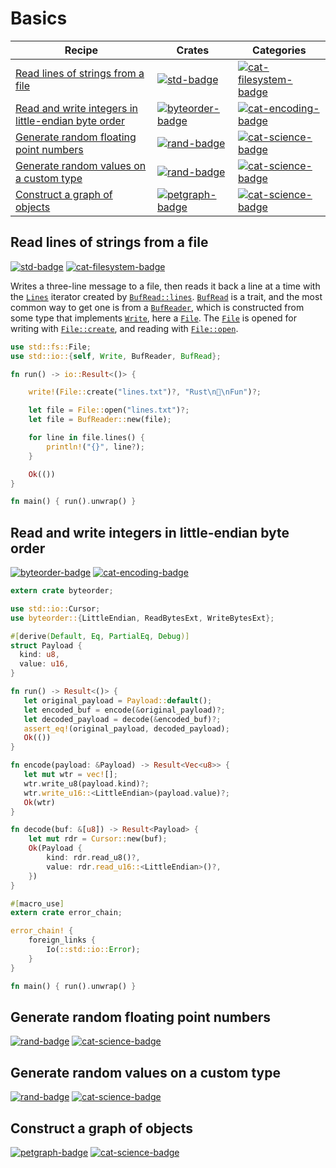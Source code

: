 # Basics

| Recipe | Crates | Categories |
|--------|--------|------------|
| [Read lines of strings from a file][ex-std-read-lines] | [![std-badge]][std] | [![cat-filesystem-badge]][cat-filesystem] |
| [Read and write integers in little-endian byte order][ex-byteorder-le] | [![byteorder-badge]][byteorder] | [![cat-encoding-badge]][cat-encoding] |
| [Generate random floating point numbers][ex-rand-float] | [![rand-badge]][rand] | [![cat-science-badge]][cat-science] |
| [Generate random values on a custom type][ex-rand-custom] | [![rand-badge]][rand] | [![cat-science-badge]][cat-science] |
| [Construct a graph of objects][ex-petgraph-basic] | [![petgraph-badge]][petgraph] | [![cat-science-badge]][cat-science] |

<a name="ex-std-read-lines"></a>
## Read lines of strings from a file

[![std-badge]][std] [![cat-filesystem-badge]][cat-filesystem]

Writes a three-line message to a file, then reads it back a line at a
time with the [`Lines`] iterator created by
[`BufRead::lines`]. [`BufRead`] is a trait, and the most common way to
get one is from a [`BufReader`], which is constructed from some type
that implements [`Write`], here a [`File`]. The [`File`] is opened
for writing with [`File::create`], and reading with [`File::open`].

```rust
use std::fs::File;
use std::io::{self, Write, BufReader, BufRead};

fn run() -> io::Result<()> {

    write!(File::create("lines.txt")?, "Rust\n💖\nFun")?;

    let file = File::open("lines.txt")?;
    let file = BufReader::new(file);

    for line in file.lines() {
        println!("{}", line?);
    }

    Ok(())
}

fn main() { run().unwrap() }
```

<a name="ex-byteorder-le"></a>
## Read and write integers in little-endian byte order

[![byteorder-badge]][byteorder] [![cat-encoding-badge]][cat-encoding]

```rust
extern crate byteorder;

use std::io::Cursor;
use byteorder::{LittleEndian, ReadBytesExt, WriteBytesExt};

#[derive(Default, Eq, PartialEq, Debug)]
struct Payload {
  kind: u8,
  value: u16,
}

fn run() -> Result<()> {
   let original_payload = Payload::default();
   let encoded_buf = encode(&original_payload)?;
   let decoded_payload = decode(&encoded_buf)?;
   assert_eq!(original_payload, decoded_payload);
   Ok(())
}

fn encode(payload: &Payload) -> Result<Vec<u8>> {
   let mut wtr = vec![];
   wtr.write_u8(payload.kind)?;
   wtr.write_u16::<LittleEndian>(payload.value)?;
   Ok(wtr)
}

fn decode(buf: &[u8]) -> Result<Payload> {
    let mut rdr = Cursor::new(buf);
    Ok(Payload {
        kind: rdr.read_u8()?,
        value: rdr.read_u16::<LittleEndian>()?,
    })
}

#[macro_use]
extern crate error_chain;

error_chain! {
    foreign_links {
        Io(::std::io::Error);
    }
}

fn main() { run().unwrap() }
```

<a name="ex-rand-float"></a>
## Generate random floating point numbers

[![rand-badge]][rand] [![cat-science-badge]][cat-science]

<a name="ex-rand-custom"></a>
## Generate random values on a custom type

[![rand-badge]][rand] [![cat-science-badge]][cat-science]

<a name="ex-petgraph-basic"></a>
## Construct a graph of objects

[![petgraph-badge]][petgraph] [![cat-science-badge]][cat-science]

<!-- Categories -->

[cat-filesystem-badge]: https://img.shields.io/badge/-filesystem-orange.svg
[cat-filesystem]: https://crates.io/categories/filesystem
[cat-science-badge]: https://img.shields.io/badge/-rand-orange.svg
[cat-science]: https://crates.io/categories/science
[cat-encoding-badge]: https://img.shields.io/badge/-encoding-orange.svg
[cat-encoding]: https://crates.io/categories/encoding

<!-- Crates -->

[byteorder-badge]: https://img.shields.io/badge/byteorder-1.0.0-blue.svg
[byteorder]: https://docs.rs/byteorder/1.0.0/byteorder/
[petgraph-badge]: https://img.shields.io/badge/petgraph-0.4.3-blue.svg
[petgraph]: https://docs.rs/petgraph/0.4.3/petgraph/
[std-badge]: https://img.shields.io/badge/std-1.17.0-blue.svg
[std]: https://doc.rust-lang.org/std
[rand-badge]: https://img.shields.io/badge/rand-0.3.15-blue.svg
[rand]: https://docs.rs/rand/0.3.15/rand/

<!-- Examples -->

[ex-byteorder-le]: basics.html#ex-byteorder-le
[ex-petgraph-basic]: basics.html#ex-petgraph-basic
[ex-rand-custom]: basics.html#ex-rand-custom
[ex-rand-float]: basics.html#ex-rand-float
[ex-std-read-lines]: basics.html#ex-std-read-lines

<!-- API links -->

[`BufRead::lines`]: https://doc.rust-lang.org/std/io/trait.BufRead.html#method.lines
[`BufRead`]: https://doc.rust-lang.org/std/io/trait.BufRead.html
[`BufReader`]: https://doc.rust-lang.org/std/io/struct.BufReader.html
[`File`]: https://doc.rust-lang.org/std/fs/struct.File.html
[`File::create`]: https://doc.rust-lang.org/std/fs/struct.File.html#method.create
[`File::open`]: https://doc.rust-lang.org/std/fs/struct.File.html#method.open
[`Lines`]: https://doc.rust-lang.org/std/io/struct.Lines.html
[`Write`]: https://doc.rust-lang.org/std/io/trait.Write.html
